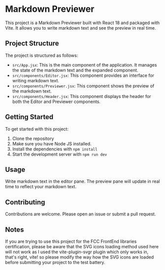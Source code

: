 # Markdown Previewer

This project is a Markdown Previewer built with React 18 and packaged with Vite. It allows you to write markdown text and see the preview in real time.

## Project Structure

The project is structured as follows:

- `src/App.jsx`: This is the main component of the application. It manages the state of the markdown text and the expanded component.
- `src/components/Editor.jsx`: This component provides an interface for writing markdown text.
- `src/components/Previewer.jsx`: This component shows the preview of the markdown text.
- `src/components/Header.jsx`: This component displays the header for both the Editor and Previewer components.

## Getting Started

To get started with this project:

1. Clone the repository
2. Make sure you have Node JS installed.
3. Install the dependencies with `npm install`
4. Start the development server with `npm run dev`

## Usage

Write markdown text in the editor pane. The preview pane will update in real time to reflect your markdown text.

## Contributing

Contributions are welcome. Please open an issue or submit a pull request.

## Notes

If you are trying to use this project for the FCC FrontEnd libraries certification, please be aware that the SVG icons loading method used here will not work as I used the vite-plugin-svgr plugin which only works in, that's right, vite! so please modify the way how the SVG icons are loaded before submitting your project to the test battery.
